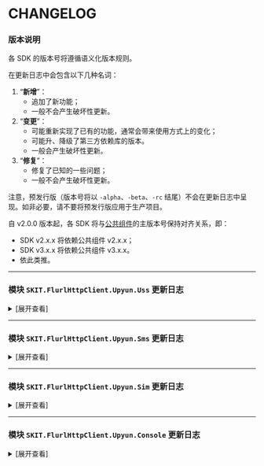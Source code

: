 ﻿# CHANGELOG

### 版本说明

各 SDK 的版本号将遵循语义化版本规则。

在更新日志中会包含以下几种名词：

1.  “**新增**”：
    -   追加了新功能；
    -   一般不会产生破坏性更新。
2.  “**变更**”：
    -   可能重新实现了已有的功能，通常会带来使用方式上的变化；
    -   可能升、降级了第三方依赖库的版本。
    -   一般会产生破坏性更新。
3.  “**修复**”：
    -   修复了已知的一些问题；
    -   一般不会产生破坏性更新。

注意，预发行版（版本号将以 `-alpha`、`-beta`、`-rc` 结尾）不会在更新日志中呈现。如非必要，请不要将预发行版应用于生产项目。

自 v2.0.0 版本起，各 SDK 将与[公共组件](https://www.nuget.org/packages/SKIT.FlurlHttpClient.Common)的主版本号保持对齐关系，即：

-   SDK v2.x.x 将依赖公共组件 v2.x.x；
-   SDK v3.x.x 将依赖公共组件 v3.x.x。
-   依此类推。

---

### 模块 `SKIT.FlurlHttpClient.Upyun.Uss` 更新日志

<details>

<summary>[展开查看]</summary>

-   Release 3.0.0 (2024-02-18)

    -   **变更**：升级公共组件至 v3.0.0。

-   Release 2.0.0 (2022-12-06)

    -   首次发布。

</details>

---

### 模块 `SKIT.FlurlHttpClient.Upyun.Sms` 更新日志

<details>

<summary>[展开查看]</summary>

-   Release 3.1.0 (2024-07-21)

    -   **变更**：升级公共组件至 v3.1.0。

-   Release 3.0.0 (2024-02-18)

    -   **变更**：升级公共组件至 v3.0.0。

-   Release 2.0.0 (2022-12-06)

    -   首次发布。

</details>

---

### 模块 `SKIT.FlurlHttpClient.Upyun.Sim` 更新日志

<details>

<summary>[展开查看]</summary>

-   Release 3.1.0 (2024-07-21)

    -   **变更**：升级公共组件至 v3.1.0。

-   Release 3.0.0 (2024-02-18)

    -   **变更**：升级公共组件至 v3.0.0。

-   Release 2.0.0 (2022-12-06)

    -   首次发布。

</details>

---

### 模块 `SKIT.FlurlHttpClient.Upyun.Console` 更新日志

<details>

<summary>[展开查看]</summary>

-   Release 3.1.0 (2024-07-21)

    -   **变更**：升级公共组件至 v3.1.0。

-   Release 3.0.0 (2024-02-18)

    -   **变更**：升级公共组件至 v3.0.0。

-   Release 2.0.0 (2022-12-06)

    -   首次发布。

</details>
